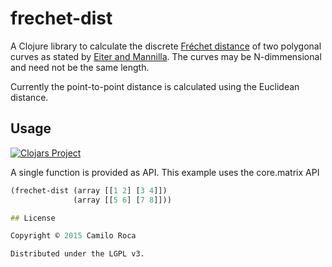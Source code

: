 # frechet-dist

A Clojure library to calculate the discrete [Fréchet distance](https://en.wikipedia.org/wiki/Fr%C3%A9chet_distance) of two polygonal curves as
stated by [Eiter and Mannilla](http://citeseerx.ist.psu.edu/viewdoc/download?doi=10.1.1.90.937&rep=rep1&type=pdf).
The curves may be N-dimmensional and need not be the same length.

Currently the point-to-point distance is calculated using the Euclidean distance.

## Usage
[![Clojars Project](http://clojars.org/frechet-dist/latest-version.svg)](http://clojars.org/frechet-dist)

A single function is provided as API. This example uses the core.matrix API
```Clojure
(frechet-dist (array [[1 2] [3 4]])
              (array [[5 6] [7 8]]))

## License

Copyright © 2015 Camilo Roca

Distributed under the LGPL v3.
